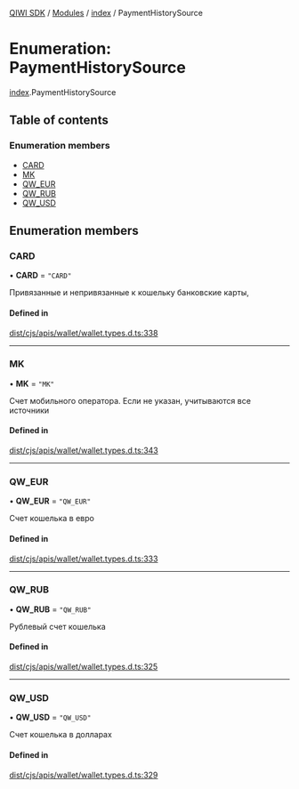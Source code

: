 [QIWI SDK](../README.md) / [Modules](../modules.md) / [index](../modules/index.md) / PaymentHistorySource

# Enumeration: PaymentHistorySource

[index](../modules/index.md).PaymentHistorySource

## Table of contents

### Enumeration members

- [CARD](index.PaymentHistorySource.md#card)
- [MK](index.PaymentHistorySource.md#mk)
- [QW\_EUR](index.PaymentHistorySource.md#qw_eur)
- [QW\_RUB](index.PaymentHistorySource.md#qw_rub)
- [QW\_USD](index.PaymentHistorySource.md#qw_usd)

## Enumeration members

### CARD

• **CARD** = `"CARD"`

Привязанные и непривязанные к кошельку банковские
карты,

#### Defined in

[dist/cjs/apis/wallet/wallet.types.d.ts:338](https://github.com/AlexXanderGrib/node-qiwi-sdk/blob/87e5174/dist/cjs/apis/wallet/wallet.types.d.ts#L338)

___

### MK

• **MK** = `"MK"`

Счет мобильного оператора. Если не указан, учитываются
все источники

#### Defined in

[dist/cjs/apis/wallet/wallet.types.d.ts:343](https://github.com/AlexXanderGrib/node-qiwi-sdk/blob/87e5174/dist/cjs/apis/wallet/wallet.types.d.ts#L343)

___

### QW\_EUR

• **QW\_EUR** = `"QW_EUR"`

Счет кошелька в евро

#### Defined in

[dist/cjs/apis/wallet/wallet.types.d.ts:333](https://github.com/AlexXanderGrib/node-qiwi-sdk/blob/87e5174/dist/cjs/apis/wallet/wallet.types.d.ts#L333)

___

### QW\_RUB

• **QW\_RUB** = `"QW_RUB"`

Рублевый счет кошелька

#### Defined in

[dist/cjs/apis/wallet/wallet.types.d.ts:325](https://github.com/AlexXanderGrib/node-qiwi-sdk/blob/87e5174/dist/cjs/apis/wallet/wallet.types.d.ts#L325)

___

### QW\_USD

• **QW\_USD** = `"QW_USD"`

Счет кошелька в долларах

#### Defined in

[dist/cjs/apis/wallet/wallet.types.d.ts:329](https://github.com/AlexXanderGrib/node-qiwi-sdk/blob/87e5174/dist/cjs/apis/wallet/wallet.types.d.ts#L329)
